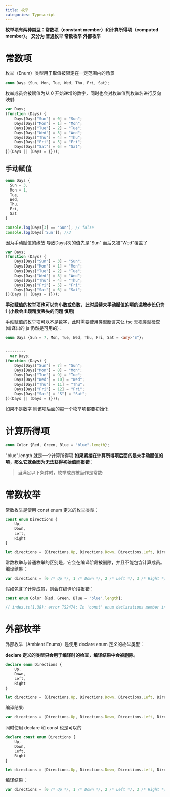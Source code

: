```yaml
---
title: 枚举
categories: Typescript
---
```


**枚举项有两种类型：常数项（constant member）和计算所得项（computed member）。**
**又分为 普通枚举 常数枚举 外部枚举**

# **常数项**

枚举（Enum）类型用于取值被限定在一定范围内的场景

```typescript
enum Days {Sun, Mon, Tue, Wed, Thu, Fri, Sat};
```

枚举成员会被赋值为从 0 开始递增的数字，同时也会对枚举值到枚举名进行反向映射:

```typescript
var Days;
(function (Days) {
    Days[Days["Sun"] = 0] = "Sun";
    Days[Days["Mon"] = 1] = "Mon";
    Days[Days["Tue"] = 2] = "Tue";
    Days[Days["Wed"] = 3] = "Wed";
    Days[Days["Thu"] = 4] = "Thu";
    Days[Days["Fri"] = 5] = "Fri";
    Days[Days["Sat"] = 6] = "Sat";
})(Days || (Days = {}));
```



## 手动赋值

```typescript
enum Days {
  Sun = 3,
  Mon = 1,
  Tue,
  Wed,
  Thu,
  Fri,
  Sat
}

console.log(Days[3] == 'Sun'); // false
console.log(Days['Sun']); //3
```

因为手动赋值的缘故 导致Days\[3]的值先是"Sun" 而后又被"Wed"覆盖了

```typescript
var Days;
(function (Days) {
    Days[Days["Sun"] = 3] = "Sun";
    Days[Days["Mon"] = 1] = "Mon";
    Days[Days["Tue"] = 2] = "Tue";
    Days[Days["Wed"] = 3] = "Wed";
    Days[Days["Thu"] = 4] = "Thu";
    Days[Days["Fri"] = 5] = "Fri";
    Days[Days["Sat"] = 6] = "Sat";
})(Days || (Days = {}));
```

**手动赋值的枚举项也可以为小数或负数，此时后续未手动赋值的项的递增步长仍为 1 (小数会出现精度丢失的问题 慎用)**

手动赋值的枚举项可以不是数字，此时需要使用类型断言来让 tsc 无视类型检查 (编译出的 js 仍然是可用的)：

```typescript
enum Days {Sun = 7, Mon, Tue, Wed, Thu, Fri, Sat = <any>"S"};


---------
  var Days;
(function (Days) {
    Days[Days["Sun"] = 7] = "Sun";
    Days[Days["Mon"] = 8] = "Mon";
    Days[Days["Tue"] = 9] = "Tue";
    Days[Days["Wed"] = 10] = "Wed";
    Days[Days["Thu"] = 11] = "Thu";
    Days[Days["Fri"] = 12] = "Fri";
    Days[Days["Sat"] = "S"] = "Sat";
})(Days || (Days = {}));
```

如果不是数字 则该项后面的每一个枚举项都要初始化

# **计算所得项**

```typescript
enum Color {Red, Green, Blue = "blue".length};
```

"blue".length 就是一个计算所得项
**如果紧接在计算所得项后面的是未手动赋值的项，那么它就会因为无法获得初始值而报错**：

> 当满足以下条件时，枚举成员被当作是常数:



# 常数枚举

常数枚举是使用 const enum 定义的枚举类型：

```typescript
const enum Directions {
    Up,
    Down,
    Left,
    Right
}

let directions = [Directions.Up, Directions.Down, Directions.Left, Directions.Right];
```

常数枚举与普通枚举的区别是，它会在编译阶段被删除，并且不能包含计算成员。
编译结果：

```javascript
var directions = [0 /* Up */, 1 /* Down */, 2 /* Left */, 3 /* Right */];
```

假如包含了计算成员，则会在编译阶段报错：

```typescript
const enum Color {Red, Green, Blue = "blue".length};

// index.ts(1,38): error TS2474: In 'const' enum declarations member initializer must be constant expression.
```



# 外部枚举

外部枚举（Ambient Enums）是使用 declare enum 定义的枚举类型：

**declare 定义的类型只会用于编译时的检查，编译结果中会被删除。**

```typescript
declare enum Directions {
    Up,
    Down,
    Left,
    Right
}

let directions = [Directions.Up, Directions.Down, Directions.Left, Directions.Right];
```

编译结果:

```typescript
var directions = [Directions.Up, Directions.Down, Directions.Left, Directions.Right];
```

同时使用 declare 和 const 也是可以的

```typescript
declare const enum Directions {
    Up,
    Down,
    Left,
    Right
}

let directions = [Directions.Up, Directions.Down, Directions.Left, Directions.Right];
```

编译结果：

```typescript
var directions = [0 /* Up */, 1 /* Down */, 2 /* Left */, 3 /* Right */];
```
